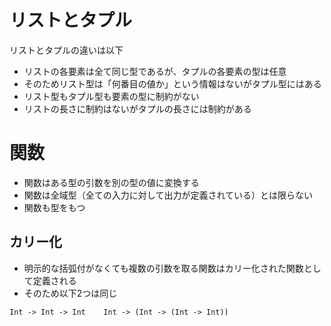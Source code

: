 # リストとタプル
リストとタプルの違いは以下

- リストの各要素は全て同じ型であるが、タプルの各要素の型は任意
- そのためリスト型は「何番目の値か」という情報はないがタプル型にはある
- リスト型もタプル型も要素の型に制約がない
- リストの長さに制約はないがタプルの長さには制約がある

# 関数
- 関数はある型の引数を別の型の値に変換する
- 関数は全域型（全ての入力に対して出力が定義されている）とは限らない
- 関数も型をもつ

## カリー化
- 明示的な括弧付がなくても複数の引数を取る関数はカリー化された関数として定義される
- そのため以下2つは同じ

``
Int -> Int -> Int   
Int -> (Int -> (Int -> Int))
``


